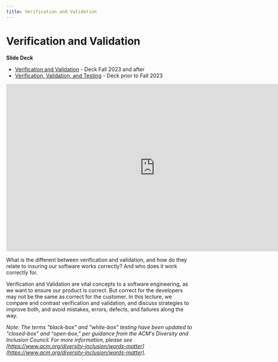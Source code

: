 ```yaml
---
title: Verification and Validation
---
```


# Verification and Validation

__Slide Deck__   
* [Verification and Validation](https://docs.google.com/presentation/d/1q7CP0WWkqKlWJDi7QTJL_mG4KETj0dpVtVv22FYiYEU/edit?usp=sharing) - Deck Fall 2023 and after
* [Verification, Validation, and Testing](https://docs.google.com/presentation/d/1JsEaobhSsH4mptgx4A8pYDJB61cfzDlilKycQDX7lT8/edit?usp=sharing) - Deck prior to Fall 2023

<iframe width="800" height="450" src="https://www.youtube.com/embed/zzCp6k5IcxU" frameborder="0" allow="accelerometer; autoplay; encrypted-media; gyroscope; picture-in-picture" allowfullscreen></iframe>

What is the different between verification and validation, and how do they relate to insuring our software works correctly? And who does it work correctly for.

Verification and Validation are vital concepts to a software engineering, as we want to ensure our product is correct. But correct for the developers may not be the same as correct for the customer. In this lecture, we compare and contrast verification and validation, and discuss strategies to improve both, and avoid mistakes, errors, defects, and failures along the way.

_Note: The terms "black-box" and "white-box" testing have been updated to "closed-box" and "open-box," per guidance from the ACM's Diversity and Inclusion Council.  For more information, please see [https://www.acm.org/diversity-inclusion/words-matter](https://www.acm.org/diversity-inclusion/words-matter)._